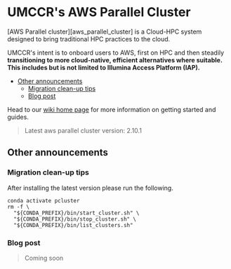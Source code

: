 # UMCCR's AWS Parallel Cluster <!-- omit in toc -->

[AWS Parallel cluster][aws_parallel_cluster] is a Cloud-HPC system designed to bring traditional HPC practices to the cloud.

UMCCR's intent is to onboard users to AWS, first on HPC and then steadily **transitioning to more cloud-native, efficient alternatives where suitable. This includes but is not limited to Illumina Access Platform (IAP).**

- [Other announcements](#other-announcements)
  - [Migration clean-up tips](#migration-clean-up-tips)
  - [Blog post](#blog-post)



Head to our [wiki home page][wiki_home_page] for more information on getting started and guides.

> Latest aws parallel cluster version: 2.10.1

## Other announcements

### Migration clean-up tips 

After installing the latest version please run the following.

```shell
conda activate pcluster
rm -f \
  "${CONDA_PREFIX}/bin/start_cluster.sh" \
  "${CONDA_PREFIX}/bin/stop_cluster.sh" \
  "${CONDA_PREFIX}/bin/list_clusters.sh"
```

### Blog post

> Coming soon


[wiki_home_page]: https://github.com/umccr/aws_parallel_cluster/wiki